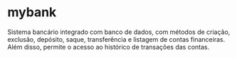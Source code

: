 # mybank
Sistema bancário integrado com banco de dados, com métodos de criação, exclusão, depósito, saque, transferência e listagem de contas financeiras.
Além disso, permite o acesso ao histórico de transações das contas.
